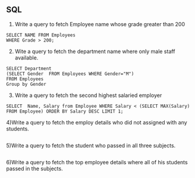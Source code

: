 ## SQL

1) Write a query to fetch Employee name whose grade greater than 200

```
SELECT NAME FROM Employees
WHERE Grade > 200;
```

2) Wite a query to fetch the department name where only male staff available.

```
SELECT Department 
(SELECT Gender  FROM Employees WHERE Gender="M")
FROM Employees
Group by Gender
```
3) Write a query to fetch the second highest salaried employer
```
SELECT  Name, Salary from Employee WHERE Salary < (SELECT MAX(Salary) FROM Employee) ORDER BY Salary DESC LIMIT 1;
```
4)Write a query to fetch the employ details who did not assigned with any students.
```
```

5)Write a query to fetch the student who passed in all three subjects.

```
```

6)Write a query to fetch the top employee details where all of his students passed in the subjects.

```
```
